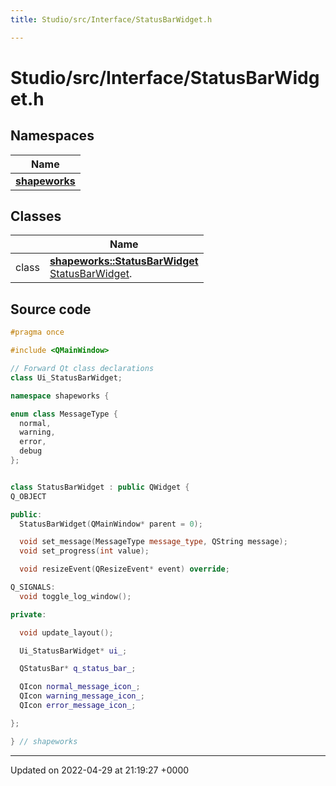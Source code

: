 ```yaml
---
title: Studio/src/Interface/StatusBarWidget.h

---
```


# Studio/src/Interface/StatusBarWidget.h



## Namespaces

| Name           |
| -------------- |
| **[shapeworks](../Namespaces/namespaceshapeworks.md)**  |

## Classes

|                | Name           |
| -------------- | -------------- |
| class | **[shapeworks::StatusBarWidget](../Classes/classshapeworks_1_1StatusBarWidget.md)** <br>[StatusBarWidget]().  |




## Source code

```cpp
#pragma once

#include <QMainWindow>

// Forward Qt class declarations
class Ui_StatusBarWidget;

namespace shapeworks {

enum class MessageType {
  normal,
  warning,
  error,
  debug
};


class StatusBarWidget : public QWidget {
Q_OBJECT

public:
  StatusBarWidget(QMainWindow* parent = 0);

  void set_message(MessageType message_type, QString message);
  void set_progress(int value);

  void resizeEvent(QResizeEvent* event) override;

Q_SIGNALS:
  void toggle_log_window();

private:

  void update_layout();

  Ui_StatusBarWidget* ui_;

  QStatusBar* q_status_bar_;

  QIcon normal_message_icon_;
  QIcon warning_message_icon_;
  QIcon error_message_icon_;

};

} // shapeworks
```


-------------------------------

Updated on 2022-04-29 at 21:19:27 +0000
